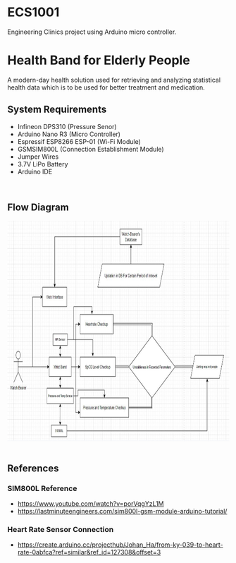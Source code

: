 # ECS1001

Engineering Clinics project using Arduino micro controller.

# Health Band for Elderly People

A modern-day health solution used for retrieving and analyzing statistical health data which is to be used for better treatment and medication.

## System Requirements

- Infineon DPS310 (Pressure Senor)
- Arduino Nano R3 (Micro Controller)
- Espressif ESP8266 ESP-01 (Wi-Fi Module)
- GSMSIM800L (Connection Establishment Module)
- Jumper Wires
- 3.7V LiPo Battery
- Arduino IDE
  
<br>

## Flow Diagram
<img src="assets\Flow_Diagram.jpg" alt="Flow Diagram" style="height: 500px; width:800px;"/>
<br><br>


## References

### SIM800L Reference

- https://www.youtube.com/watch?v=porVqgYzL1M
- https://lastminuteengineers.com/sim800l-gsm-module-arduino-tutorial/

### Heart Rate Sensor Connection

- https://create.arduino.cc/projecthub/Johan_Ha/from-ky-039-to-heart-rate-0abfca?ref=similar&ref_id=127308&offset=3
